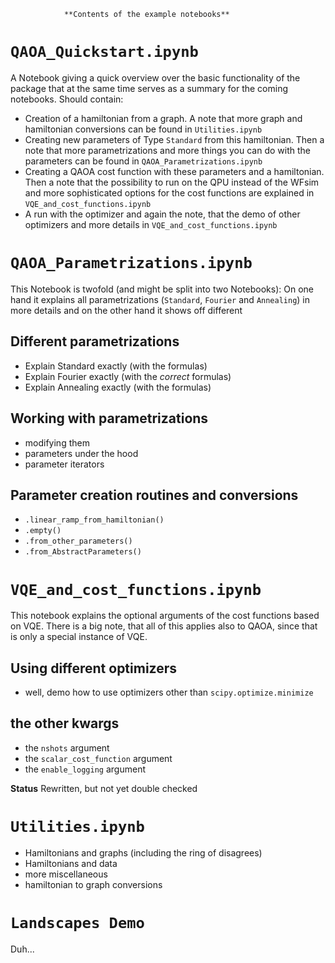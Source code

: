 
                **Contents of the example notebooks**

# `QAOA_Quickstart.ipynb`
A Notebook giving a quick overview over the basic functionality of the package that at the same time serves as a summary for the coming notebooks. Should contain:

 - Creation of a hamiltonian from a graph. A note that more graph and
   hamiltonian conversions can be found in `Utilities.ipynb`
 - Creating new parameters of Type `Standard` from this hamiltonian. Then a
   note that more parametrizations and more things you can do with the
   parameters can be found in `QAOA_Parametrizations.ipynb`
 - Creating a QAOA cost function with these parameters and a hamiltonian. Then
   a note that the possibility to run on the QPU instead of the WFsim and more
   sophisticated options for the cost functions are explained in 
   `VQE_and_cost_functions.ipynb`
 - A run with the optimizer and again the note, that the demo of other
   optimizers and more details in `VQE_and_cost_functions.ipynb`


# `QAOA_Parametrizations.ipynb`
This Notebook is twofold (and might be split into two Notebooks): On one hand it explains all parametrizations (`Standard`, `Fourier` and `Annealing`) in more details and on the other hand it shows off different 

## Different parametrizations
 - Explain Standard exactly (with the formulas)
 - Explain Fourier exactly (with the _correct_ formulas)
 - Explain Annealing exactly (with the formulas)

## Working with parametrizations
 - modifying them
 - parameters under the hood
 - parameter iterators

## Parameter creation routines and conversions
 - `.linear_ramp_from_hamiltonian()`
 - `.empty()`
 - `.from_other_parameters()`
 - `.from_AbstractParameters()`

# `VQE_and_cost_functions.ipynb`
This notebook explains the optional arguments of the cost functions based on
VQE. There is a big note, that all of this applies also to QAOA, since that is
only a special instance of VQE.

## Using different optimizers
 - well, demo how to use optimizers other than `scipy.optimize.minimize`

## the other kwargs
 - the `nshots` argument
 - the `scalar_cost_function` argument
 - the `enable_logging` argument

**Status**
Rewritten, but not yet double checked


# `Utilities.ipynb`
 - Hamiltonians and graphs (including the ring of disagrees)
 - Hamiltonians and data
 - more miscellaneous
 - hamiltonian to graph conversions
 
# `Landscapes Demo`
Duh...
